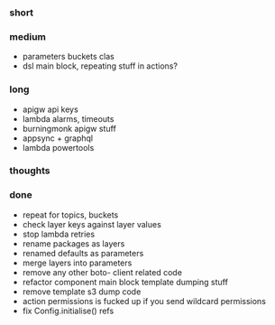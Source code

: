 ### short

### medium

- parameters buckets clas
- dsl main block, repeating stuff in actions?

### long

- apigw api keys
- lambda alarms, timeouts
- burningmonk apigw stuff
- appsync + graphql
- lambda powertools

### thoughts

### done

- repeat for topics, buckets
- check layer keys against layer values
- stop lambda retries
- rename packages as layers
- renamed defaults as parameters
- merge layers into parameters
- remove any other boto- client related code
- refactor component main block template dumping stuff
- remove template s3 dump code
- action permissions is fucked up if you send wildcard permissions
- fix Config.initialise() refs

